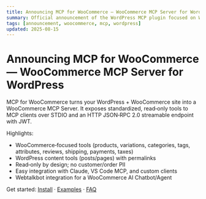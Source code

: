 ```yaml
---
title: Announcing MCP for WooCommerce — WooCommerce MCP Server for WordPress
summary: Official announcement of the WordPress MCP plugin focused on WooCommerce with STDIO and HTTP streamable endpoints and JWT.
tags: [announcement, woocommerce, mcp, wordpress]
updated: 2025-08-15
---
```


# Announcing MCP for WooCommerce — WooCommerce MCP Server for WordPress

MCP for WooCommerce turns your WordPress + WooCommerce site into a WooCommerce MCP Server. It exposes standardized, read‑only tools to MCP clients over STDIO and an HTTP JSON‑RPC 2.0 streamable endpoint with JWT.

Highlights:
- WooCommerce‑focused tools (products, variations, categories, tags, attributes, reviews, shipping, payments, taxes)
- WordPress content tools (posts/pages) with permalinks
- Read‑only by design; no customer/order PII
- Easy integration with Claude, VS Code MCP, and custom clients
- Webtalkbot integration for a WooCommerce AI Chatbot/Agent

Get started: [Install](woocommerce-mcp-server/install.md) · [Examples](woocommerce-mcp-server/examples.md) · [FAQ](woocommerce-mcp-server/faq.md)

<script type="application/ld+json">
{
  "@context":"https://schema.org",
  "@type":"TechArticle",
  "headline":"Announcing MCP for WooCommerce — WooCommerce MCP Server for WordPress",
  "about":"Model Context Protocol for WooCommerce on WordPress",
  "dateModified":"2025-08-15",
  "mainEntityOfPage":{"@type":"WebPage","@id":"https://iosdevsk.github.io/woo-mcp/announcement"}
}
</script>

